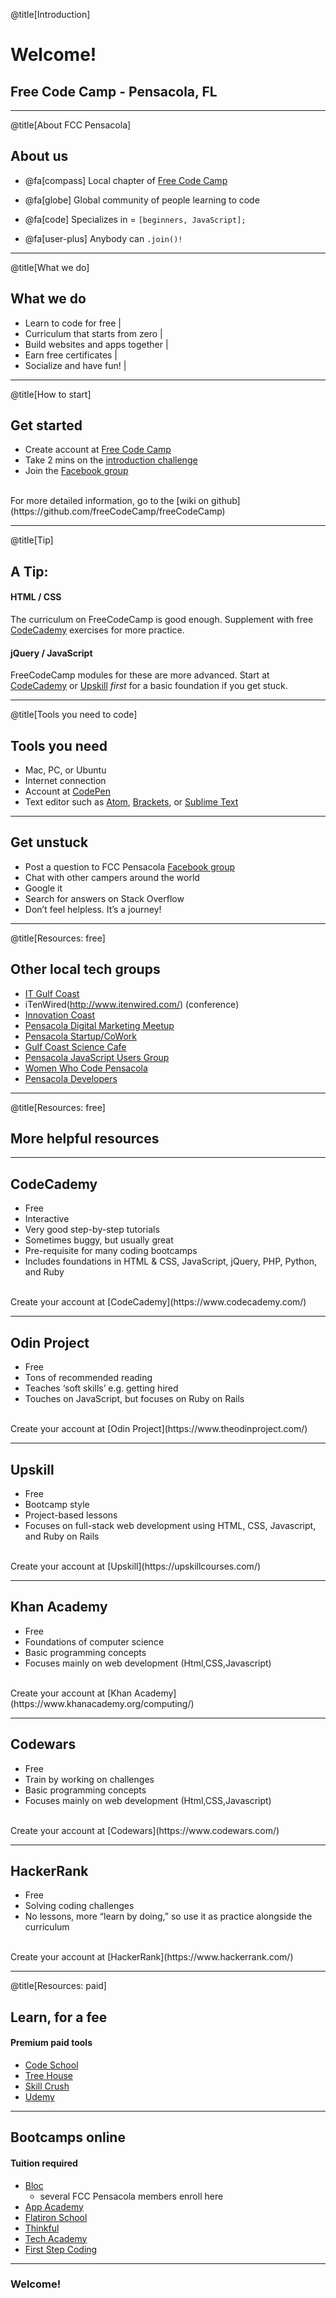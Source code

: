 @title[Introduction]
# Welcome!

## Free Code Camp - Pensacola, FL

---

@title[About FCC Pensacola]
## About us

* @fa[compass] Local chapter of [Free Code Camp](https://about.freecodecamp.org/)

* @fa[globe] Global community of people learning to code

* @fa[code] Specializes in = ` [beginners, JavaScript]; `

* @fa[user-plus] Anybody can ` .join()! `


---
@title[What we do]
## What we do 

- Learn to code for free |
- Curriculum that starts from zero |
- Build websites and apps together |
- Earn free certificates |
- Socialize and have fun! |

---
@title[How to start]
## Get started 

- Create account at [Free Code Camp](https://www.freecodecamp.org/signin)
- Take 2 mins on the [introduction challenge](https://www.freecodecamp.org/challenges/learn-how-freecodecamp-works)
- Join the [Facebook group](https://www.facebook.com/groups/free.code.camp.pensacola/)
<br />
For more detailed information, go to the [wiki on github](https://github.com/freeCodeCamp/freeCodeCamp)

---
@title[Tip]
## A Tip:

#### HTML / CSS
The curriculum on FreeCodeCamp is good enough. Supplement with free [CodeCademy](https://www.codecademy.com/) exercises for more practice.

#### jQuery / JavaScript
FreeCodeCamp modules for these are more advanced. Start at [CodeCademy](https://www.codecademy.com/) or [Upskill](https://upskillcourses.com/) _first_ for a basic foundation if you get stuck.

---
@title[Tools you need to code]
## Tools you need

- Mac, PC, or Ubuntu
- Internet connection
- Account at [CodePen](https://codepen.io/)
- Text editor such as [Atom](https://atom.io/), [Brackets](http://brackets.io/), or [Sublime Text](http://www.sublimetext.com/)

---
## Get unstuck

- Post a question to FCC Pensacola [Facebook group](https://www.facebook.com/groups/free.code.camp.pensacola/)
- Chat with other campers around the world
- Google it
- Search for answers on Stack Overflow
- Don’t feel helpless. It’s a journey!

---
@title[Resources: free]
## Other local tech groups

- [IT Gulf Coast](https://itgulfcoast.org/)
- iTenWired(http://www.itenwired.com/) (conference)
- [Innovation Coast](http://www.innovationcoast.com/)
- [Pensacola Digital Marketing Meetup](https://www.meetup.com/Pensacola-Digital-Marketing-Meetup/)
- [Pensacola Startup/CoWork](https://www.meetup.com/Pensacola-cowork/)
- [Gulf Coast Science Cafe](https://www.meetup.com/Gulf-Coast-Science-Cafe/)
- [Pensacola JavaScript Users Group](https://www.meetup.com/Pensacola-javascript/)
- [Women Who Code Pensacola](https://www.meetup.com/Women-Who-Code-Pensacola/)
- [Pensacola Developers](https://www.meetup.com/GulfCoastDevelopers/)

---
@title[Resources: free]
## More helpful resources

---
## CodeCademy 

- Free
- Interactive
- Very good step-by-step tutorials
- Sometimes buggy, but usually great
- Pre-requisite for many coding bootcamps
- Includes foundations in HTML & CSS, JavaScript, jQuery, PHP, Python, and Ruby

<br />
Create your account at [CodeCademy](https://www.codecademy.com/)

---
## Odin Project

- Free
- Tons of recommended reading
- Teaches ‘soft skills’ e.g. getting hired
- Touches on JavaScript, but focuses on Ruby on Rails

<br />
Create your account at [Odin Project](https://www.theodinproject.com/)

---
## Upskill

- Free
- Bootcamp style
- Project-based lessons
- Focuses on full-stack web development using HTML, CSS, Javascript, and Ruby on Rails

<br />
Create your account at [Upskill](https://upskillcourses.com/)

---
## Khan Academy

- Free
- Foundations of computer science
- Basic programming concepts
- Focuses mainly on web development (Html,CSS,Javascript)

<br />
Create your account at [Khan Academy](https://www.khanacademy.org/computing/)

---
## Codewars

- Free
- Train by working on challenges
- Basic programming concepts
- Focuses mainly on web development (Html,CSS,Javascript)

<br />
Create your account at [Codewars](https://www.codewars.com/)

---
## HackerRank

- Free
- Solving coding challenges
- No lessons, more “learn by doing,” so use it as practice alongside the curriculum

<br />
Create your account at [HackerRank](https://www.hackerrank.com/)

---
@title[Resources: paid]
## Learn, for a fee
#### Premium paid tools

- [Code School](https://www.codeschool.com/)
- [Tree House](https://teamtreehouse.com/home)
- [Skill Crush](https://skillcrush.com/)
- [Udemy](https://www.udemy.com/)

---
## Bootcamps online
#### Tuition required

- [Bloc](https://bloc.io)
  - several FCC Pensacola members enroll here
- [App Academy](https://www.appacademy.io/)
- [Flatiron School](https://flatironschool.com/online-campus/)
- [Thinkful](https://www.thinkful.com/)
- [Tech Academy](https://www.learncodinganywhere.com/)
- [First Step Coding](https://www.firststepcoding.com)

---
### Welcome!

